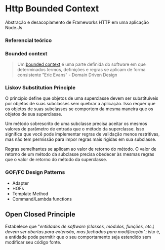 # Http Bounded Context

Abstração e desacoplamento de Frameworks HTTP em uma aplicação Node.Js

### Referencial teórico

### Bounded context

> Um [bounded context](https://martinfowler.com/bliki/BoundedContext.html) é uma parte definida do software em que determinados termos, definições e regras se aplicam de forma consistente
> ”Eric Evans” - Domain Driven Design

### Liskov Substitution Principle

O princípio define que objetos de uma superclasse devem ser substituíveis por objetos de suas subclasses sem quebrar a aplicação. Isso requer que os objetos de suas subclasses se comportem da mesma maneira que os objetos de sua superclasse.

Um método sobrescrito de uma subclasse precisa aceitar os mesmos valores de parâmetro de entrada que o método da superclasse. Isso significa que você pode implementar regras de validação menos restritivas, mas não tem permissão para impor regras mais rígidas em sua subclasse.

Regras semelhantes se aplicam ao valor de retorno do método. O valor de retorno de um método da subclasse precisa obedecer às mesmas regras que o valor de retorno do método da superclasse.

### GOF/FC Design Patterns

- Adapter
- HOFs
- Template Method
- Command/Lambda functions

## Open Closed Principle

Estabelece que "_entidades de software (classes, módulos, funções, etc.) devem ser abertas para extensão, mas fechadas para modificação_"; isto é, a entidade pode permitir que o seu comportamento seja estendido sem modificar seu código fonte.
